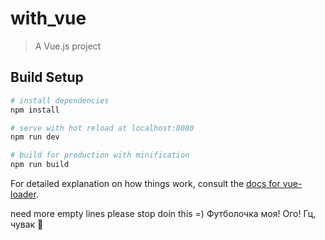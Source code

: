 # with_vue

> A Vue.js project

## Build Setup

``` bash
# install dependencies
npm install

# serve with hot reload at localhost:8080
npm run dev

# build for production with minification
npm run build
```

For detailed explanation on how things work, consult the [docs for vue-loader](http://vuejs.github.io/vue-loader).



need more empty lines
please stop doin this
=)
Футболочка моя!
Ого! Гц, чувак
💩
